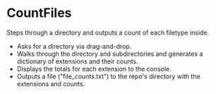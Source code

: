 # CountFiles

 Steps through a directory and outputs a count of each filetype inside.

* Asks for a directory via drag-and-drop.
* Walks through the directory and subdirectories and generates a dictionary of extensions and their counts.
* Displays the totals for each extension to the console.
* Outputs a file ("file_counts.txt") to the repo's directory with the extensions and counts.
